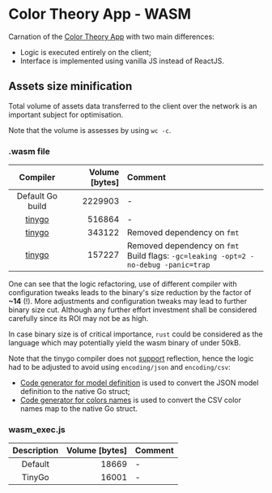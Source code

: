 # Color Theory App - WASM

Carnation of the [Color Theory App](https://github.com/kislerdm/color_theory_app) with two main differences:

- Logic is executed entirely on the client;
- Interface is implemented using vanilla JS instead of ReactJS.

## Assets size minification

Total volume of assets data transferred to the client over the network is an important subject for optimisation.

Note that the volume is assesses by using `wc -c`.

### .wasm file

|           Compiler            | Volume [bytes] | Comment                                                                                                        |
|:-----------------------------:|---------------:|:---------------------------------------------------------------------------------------------------------------|
|       Default Go build        |        2229903 | -                                                                                                              |
| [tinygo](https://tinygo.org/) |         516864 | -                                                                                                              |
| [tinygo](https://tinygo.org/) |         343122 | Removed dependency on `fmt`                                                                                    |
| [tinygo](https://tinygo.org/) |         157227 | Removed dependency on `fmt`<br>Build flags: `-gc=leaking -opt=2 -no-debug -panic=trap`                         |

One can see that the logic refactoring, use of different compiler with configuration tweaks leads to the binary's size reduction by the factor of **~14** (!). 
More adjustments and configuration tweaks may lead to further binary size cut. 
Although any further effort investment shall be considered carefully since its ROI may not be as high. 

In case binary size is of critical importance, `rust` could be considered as the language which may potentially yield the wasm binary of under 50kB.      

Note that the tinygo compiler does not [support](https://tinygo.org/docs/reference/lang-support/) reflection, hence the logic had to be adjusted to avoid using `encoding/json` and `encoding/csv`: 
- [Code generator for model definition](./internal/colortype/train/main.go) is used to convert the JSON model definition to the native Go struct;
- [Code generator for colors names](./internal/colorname/data/main.go) is used to convert the CSV color names map to the native Go struct.

### wasm_exec.js

| Description | Volume [bytes] | Comment |
|:-----------:|---------------:|:--------|
|   Default   |          18669 | -       |
|   TinyGo    |          16001 | -       |
